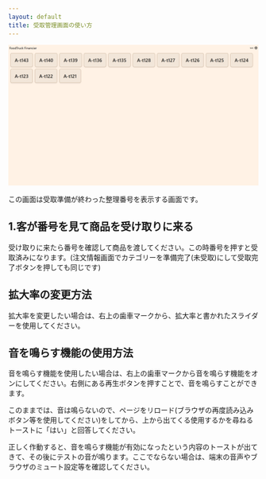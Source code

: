 ```yaml
---
layout: default
title: 受取管理画面の使い方
---
```


![受取管理画面](../images/register/recieve/1.webp)

この画面は受取準備が終わった整理番号を表示する画面です。

## 1.客が番号を見て商品を受け取りに来る

受け取りに来たら番号を確認して商品を渡してください。この時番号を押すと受取済みになります。(注文情報画面でカテゴリーを準備完了(未受取)にして受取完了ボタンを押しても同じです)

## 拡大率の変更方法

拡大率を変更したい場合は、右上の歯車マークから、拡大率と書かれたスライダーを使用してください。

## 音を鳴らす機能の使用方法

音を鳴らす機能を使用したい場合は、右上の歯車マークから音を鳴らす機能をオンにしてください。右側にある再生ボタンを押すことで、音を鳴らすことができます。

このままでは、音は鳴らないので、ページをリロード(ブラウザの再度読み込みボタン等を使用してください)をしてから、上から出てくる使用するかを尋ねるトーストに「はい」と回答してください。

正しく作動すると、音を鳴らす機能が有効になったという内容のトーストが出てきて、その後にテストの音が鳴ります。ここでならない場合は、端末の音声やブラウザのミュート設定等を確認してください。
